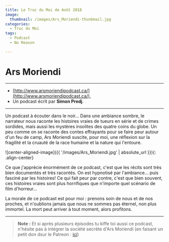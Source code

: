 ```yaml
---
title: Le Truc du Moi de Août 2018
image: 
  thumbnail: /images/Ars_Moriendi-thunbmail.jpg
categories:
  - Truc du Moi
tags:
  - Podcast
  - No Reason

---
```


# Ars Moriendi

---

- [http://www.arsmoriendipodcast.ca/](http://www.arsmoriendipodcast.ca/),
- Un podcast écrit par **Simon Predj**. 

---

Un podcast à écouter dans le noir... Dans une ambiance sombre, le narrateur nous raconte les histoires vraies de tueurs en série et de crimes sordides, mais aussi les mystères insolites des quatre coins du globe. Un peu comme on se raconte des contes effrayants pour se faire peur autour d'un feu de camp, Ars Moriendi suscite, pour moi, une réflexion sur la fragilité et la cruauté de la race humaine et la nature qui l'entoure. 

![center-aligned-image]({{ '/images/Ars_Moriendi.jpg' | absolute_url }}){: .align-center}

Ce que j'apprécie énormément de ce podcast, c'est que les récits sont très bien documentés et très racontés. On est hypnotisé par l'ambiance... puis fasciné par les histoires!
Ce qui fait peur par contre, c'est que bien souvent, ces histoires vraies sont plus horrifiques que n'importe quel scénario de film d'horreur...

La morale de ce podcast est pour moi : prenons soin de nous et de nos proches, et n'oublions jamais que nous ne sommes pas éternel, non plus immortel. La mort peut arriver à tout moment, alors profitons. 

---

> **Note :** Et si après plusieurs épisodes tu kiffe toi aussi ce podcast, n'hésite pas à intégrer la société secrète d'Ars Moriendi (en faisant un petit don dsur le Patreon : [ici](https://www.patreon.com/ArsMoriendiPodcast))

